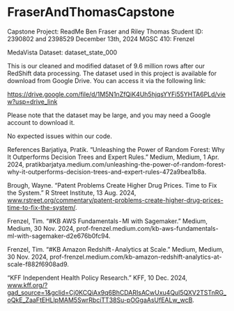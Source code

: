 # FraserAndThomasCapstone

Capstone Project: ReadMe
Ben Fraser and Riley Thomas
Student ID: 2390802 and 2398529
December 13th, 2024
MGSC 410: Frenzel


MedaVista Dataset: dataset_state_000

This is our cleaned and modified dataset of 9.6 million rows after our RedShift data processing. The dataset used in this project is available for download from Google Drive. You can access it via the following link:

https://drive.google.com/file/d/1M5N1nZfQiK4Uh5hjqsYYFi55YHTA6PLd/view?usp=drive_link

Please note that the dataset may be large, and you may need a Google account to download it.


No expected issues within our code.

References
Barjatiya, Pratik. “Unleashing the Power of Random Forest: Why It Outperforms Decision Trees and Expert Rules.” Medium, Medium, 1 Apr. 2024, pratikbarjatya.medium.com/unleashing-the-power-of-random-forest-why-it-outperforms-decision-trees-and-expert-rules-472a9bea1b8a. 

Brough, Wayne. “Patent Problems Create Higher Drug Prices. Time to Fix the System.” R Street Institute, 13 Aug. 2024, www.rstreet.org/commentary/patent-problems-create-higher-drug-prices-time-to-fix-the-system/. 

Frenzel, Tim. “#KB AWS Fundamentals - Ml with Sagemaker.” Medium, Medium, 30 Nov. 2024, prof-frenzel.medium.com/kb-aws-fundamentals-ml-with-sagemaker-d2e676b0fc94. 

Frenzel, Tim. “#KB Amazon Redshift - Analytics at Scale.” Medium, Medium, 30 Nov. 2024, prof-frenzel.medium.com/kb-amazon-redshift-analytics-at-scale-f882f6908ad9. 

“KFF Independent Health Policy Research.” KFF, 10 Dec. 2024, www.kff.org/?gad_source=1&gclid=Cj0KCQiAx9q6BhCDARIsACwUxu4Qul5QXV2TSTnRG_oQkE_ZaaFtEHLlpMAM5SwrRbciTT38Su-pOGgaAsUfEALw_wcB. 
